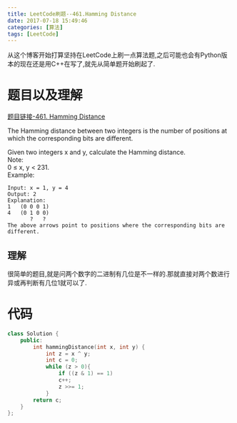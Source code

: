 ```yaml
---
title: LeetCode刷题--461.Hamming Distance
date: 2017-07-18 15:49:46
categories: [算法]
tags: [LeetCode]
---
```

从这个博客开始打算坚持在LeetCode上刷一点算法题,之后可能也会有Python版本的现在还是用C++在写了,就先从简单题开始刷起了.

[](#题目以及理解 "题目以及理解")题目以及理解
==========================

[题目链接-461\. Hamming Distance](https://leetcode.com/problems/hamming-distance/#/description)

The Hamming distance between two integers is the number of positions at which the corresponding bits are different.

Given two integers x and y, calculate the Hamming distance.  
Note:  
0 ≤ x, y < 231.  
Example:  
```
Input: x = 1, y = 4
Output: 2
Explanation:
1   (0 0 0 1)
4   (0 1 0 0)       
       ?   ?
The above arrows point to positions where the corresponding bits are different.
```
<!-- more -->
[](#理解 "理解")理解
--------------

很简单的题目,就是问两个数字的二进制有几位是不一样的.那就直接对两个数进行异或再判断有几位1就可以了.

[](#代码 "代码")代码
==============


```c++
class Solution {
    public:    
        int hammingDistance(int x, int y) {        
            int z = x ^ y;        
            int c = 0;        
            while (z > 0){            
                if ((z & 1) == 1)                
                c++;            
                z >>= 1;        
            }        
        return c;    
    }
};
```
